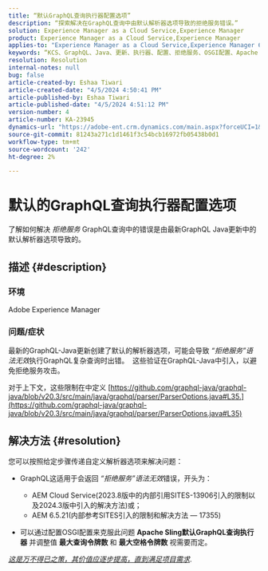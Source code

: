 ```yaml
---
title: “默认GraphQL查询执行器配置选项”
description: “探索解决在GraphQL查询中由默认解析器选项导致的拒绝服务错误。”
solution: Experience Manager as a Cloud Service,Experience Manager
product: Experience Manager as a Cloud Service,Experience Manager
applies-to: "Experience Manager as a Cloud Service,Experience Manager 6.5"
keywords: “KCS、GraphQL、Java、更新、执行器、配置、拒绝服务、OSGI配置、Apache Sling默认GraphQL查询、最大查询令牌数、最大空格令牌数”
resolution: Resolution
internal-notes: null
bug: false
article-created-by: Eshaa Tiwari
article-created-date: "4/5/2024 4:50:41 PM"
article-published-by: Eshaa Tiwari
article-published-date: "4/5/2024 4:51:12 PM"
version-number: 4
article-number: KA-23945
dynamics-url: "https://adobe-ent.crm.dynamics.com/main.aspx?forceUCI=1&pagetype=entityrecord&etn=knowledgearticle&id=8a2bd99c-6cf3-ee11-904b-6045bd026dc7"
source-git-commit: 81243a271c1d1461f3c54bcb16972fb05438b0d1
workflow-type: tm+mt
source-wordcount: '242'
ht-degree: 2%

---
```


# 默认的GraphQL查询执行器配置选项


了解如何解决 *拒绝服务* GraphQL查询中的错误是由最新GraphQL Java更新中的默认解析器选项导致的。

## 描述 {#description}


### 环境

Adobe Experience Manager

### 问题/症状

最新的GraphQL-Java更新创建了默认的解析器选项，可能会导致 *“拒绝服务”语法无效*&#x200B;执行GraphQL复杂查询时出错。  这些验证在GraphQL-Java中引入，以避免拒绝服务攻击。

对于上下文，这些限制在中定义 [https://github.com/graphql-java/graphql-java/blob/v20.3/src/main/java/graphql/parser/ParserOptions.java#L35.](https://github.com/graphql-java/graphql-java/blob/v20.3/src/main/java/graphql/parser/ParserOptions.java#L35)


## 解决方法 {#resolution}


您可以按照给定步骤传递自定义解析器选项来解决问题：

- GraphQL这适用于会返回 *“拒绝服务”语法无效*&#x200B;错误，开头为：



   - AEM Cloud Service(2023.8版中的内部引用SITES-13906引入的限制以及2024.3版中引入的解决方法)或；
   - AEM 6.5.21(内部参考SITES引入的限制和解决方法 — 17355)


- 可以通过配置OSGI配置来克服此问题 <b>Apache Sling默认GraphQL查询执行器</b> 并调整值 <b>最大查询令牌数</b> 和 <b>最大空格令牌数</b> 视需要而定。


*<u>这是万不得已之策，其价值应逐步提高，直到满足项目需求</u>*.
